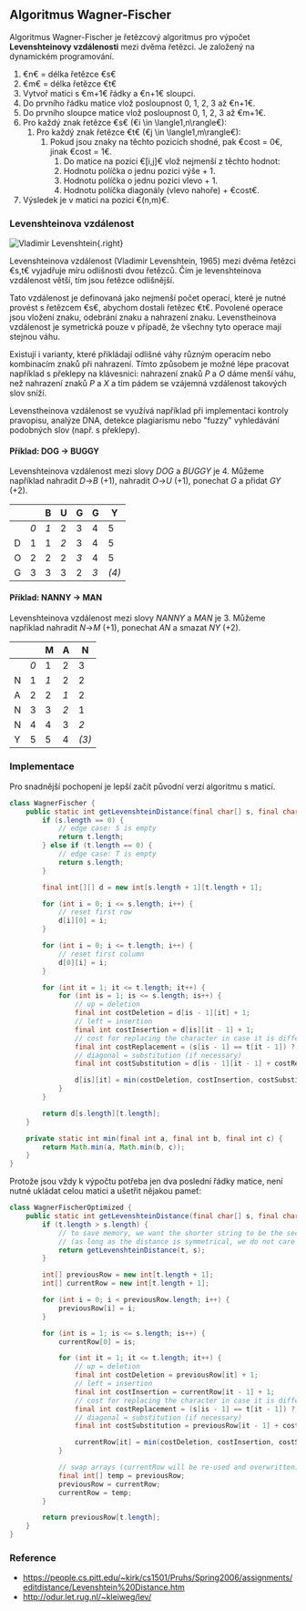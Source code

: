 ## Algoritmus Wagner-Fischer

Algoritmus Wagner-Fischer je řetězcový algoritmus pro výpočet **Levenshteinovy vzdálenosti** mezi dvěma řetězci.
Je založený na dynamickém programování.

1. €n€ = délka řetězce €s€
1. €m€ = délka řetězce €t€
1. Vytvoř matici s €m+1€ řádky a €n+1€ sloupci.
1. Do prvního řádku matice vlož posloupnost 0, 1, 2, 3 až €n+1€.
1. Do prvního sloupce matice vlož posloupnost 0, 1, 2, 3 až €m+1€.
1. Pro každý znak řetězce €s€ (€i \in \langle1,n\rangle€):
    1. Pro každý znak řetězce €t€ (€j \in \langle1,m\rangle€):
        1. Pokud jsou znaky na těchto pozicích shodné, pak €cost = 0€, jinak €cost = 1€.
            1. Do matice na pozici €[i,j]€ vlož nejmenší z těchto hodnot:
            1. Hodnotu políčka o jednu pozici výše + 1.
            1. Hodnotu políčka o jednu pozici vlevo + 1.
            1. Hodnotu políčka diagonály (vlevo nahoře) + €cost€.
1. Výsledek je v matici na pozici €(n,m)€.

### Levenshteinova vzdálenost

![Vladimir Levenshtein](levenshtein.jpg){.right}

Levenshteinova vzdálenost (Vladimir Levenshtein, 1965) mezi dvěma řetězci €s,t€ vyjadřuje míru odlišnosti dvou řetězců. 
Čím je levenshteinova vzdálenost větší, tím jsou řetězce odlišnější.

Tato vzdálenost je definovaná jako nejmenší počet operací, které je nutné provést s řetězcem €s€, abychom dostali řetězec €t€.
Povolené operace jsou vložení znaku, odebrání znaku a nahrazení znaku. 
Levenstheinova vzdálenost je symetrická pouze v případě, že všechny tyto operace mají stejnou váhu.

Existují i varianty, které přikládají odlišné váhy různým operacím nebo kombinacím znaků při nahrazení.
Tímto způsobem je možné lépe pracovat například s překlepy na klávesnici: nahrazení znaků *P* a *O* dáme menší váhu, než nahrazení znaků *P* a *X* a tím pádem se vzájemná vzdálenost takových slov sníží.

Levenstheinova vzdálenost se využívá například při implementaci kontroly pravopisu, analýze DNA, detekce plagiarismu nebo "fuzzy" vyhledávání podobných slov (např. s překlepy).

#### Příklad: DOG &rarr; BUGGY

Levenshteinova vzdálenost mezi slovy *DOG* a *BUGGY* je 4.
Můžeme například nahradit *D*->*B* (+1), nahradit *O*->*U* (+1), ponechat *G* a přidat *GY* (+2).

| | |B|U|G|G|Y|
|---|---|---|---|---|---|---
| |*0*|*1*| 2 | 3 | 4 | 5 |
|D| 1 | 1 |*2*| 3 | 4 | 5 |
|O| 2 | 2 | 2 |*3*| 4 | 5 |
|G| 3 | 3 | 3 | 2 |*3*|*(4)*|

#### Příklad: NANNY &rarr; MAN

Levenshteinova vzdálenost mezi slovy *NANNY* a *MAN* je 3.
Můžeme například nahradit *N*->*M* (+1), ponechat *AN* a smazat *NY* (+2).

| | |M|A|N|
|---|---|---|---|---|
| |*0*| 1 | 2 | 3 |
|N| 1 |*1*| 2 | 2 |
|A| 2 | 2 |*1*| 2 |
|N| 3 | 3 |*2*| 1 |
|N| 4 | 4 | 3 |*2*|
|Y| 5 | 5 | 4 |*(3)*|

### Implementace

Pro snadnější pochopení je lepší začít původní verzí algoritmu s maticí.

```java
class WagnerFischer {
    public static int getLevenshteinDistance(final char[] s, final char[] t) {
        if (s.length == 0) {
            // edge case: S is empty
            return t.length;
        } else if (t.length == 0) {
            // edge case: T is empty
            return s.length;
        }

        final int[][] d = new int[s.length + 1][t.length + 1];

        for (int i = 0; i <= s.length; i++) {
            // reset first row
            d[i][0] = i;
        }

        for (int i = 0; i <= t.length; i++) {
            // reset first column
            d[0][i] = i;
        }

        for (int it = 1; it <= t.length; it++) {
            for (int is = 1; is <= s.length; is++) {
                // up = deletion
                final int costDeletion = d[is - 1][it] + 1;
                // left = insertion
                final int costInsertion = d[is][it - 1] + 1;
                // cost for replacing the character in case it is different
                final int costReplacement = (s[is - 1] == t[it - 1]) ? 0 : 1;
                // diagonal = substitution (if necessary)
                final int costSubstitution = d[is - 1][it - 1] + costReplacement;

                d[is][it] = min(costDeletion, costInsertion, costSubstitution);
            }
        }

        return d[s.length][t.length];
    }

    private static int min(final int a, final int b, final int c) {
        return Math.min(a, Math.min(b, c));
    }
}
```

Protože jsou vždy k výpočtu potřeba jen dva poslední řádky matice, není nutné ukládat celou matici a ušetřit nějakou pameť:

```java
class WagnerFischerOptimized {
    public static int getLevenshteinDistance(final char[] s, final char[] t) {
        if (t.length > s.length) {
            // to save memory, we want the shorter string to be the second parameter
            // (as long as the distance is symmetrical, we do not care about the order)
            return getLevenshteinDistance(t, s);
        }

        int[] previousRow = new int[t.length + 1];
        int[] currentRow = new int[t.length + 1];

        for (int i = 0; i < previousRow.length; i++) {
            previousRow[i] = i;
        }

        for (int is = 1; is <= s.length; is++) {
            currentRow[0] = is;

            for (int it = 1; it <= t.length; it++) {
                // up = deletion
                final int costDeletion = previousRow[it] + 1;
                // left = insertion
                final int costInsertion = currentRow[it - 1] + 1;
                // cost for replacing the character in case it is different
                final int costReplacement = (s[is - 1] == t[it - 1]) ? 0 : 1;
                // diagonal = substitution (if necessary)
                final int costSubstitution = previousRow[it - 1] + costReplacement;

                currentRow[it] = min(costDeletion, costInsertion, costSubstitution);
            }

            // swap arrays (currentRow will be re-used and overwritten)
            final int[] temp = previousRow;
            previousRow = currentRow;
            currentRow = temp;
        }

        return previousRow[t.length];
    }
}
```

### Reference

- https://people.cs.pitt.edu/~kirk/cs1501/Pruhs/Spring2006/assignments/editdistance/Levenshtein%20Distance.htm
- http://odur.let.rug.nl/~kleiweg/lev/